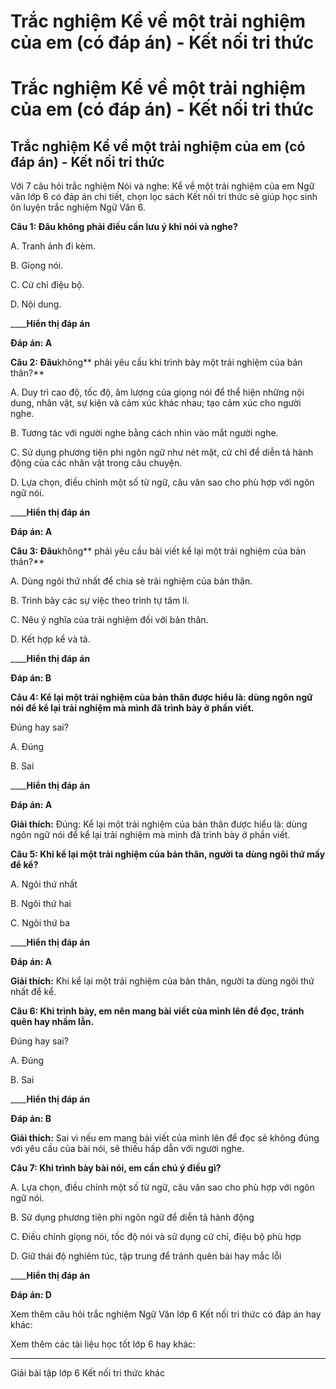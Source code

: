 # Trắc nghiệm Kể về một trải nghiệm của em (có đáp án) - Kết nối tri thức

# Trắc nghiệm Kể về một trải nghiệm của em (có đáp án) - Kết nối tri thức

## Trắc nghiệm Kể về một trải nghiệm của em (có đáp án) - Kết nối tri thức

Với 7 câu hỏi trắc nghiệm Nói và nghe: Kể về một trải nghiệm của em Ngữ văn lớp 6 có đáp án chi tiết, chọn lọc sách Kết nối tri thức sẽ giúp học sinh ôn luyện trắc nghiệm Ngữ Văn 6.

**Câu 1: Đâu không phải điều cần lưu ý khi nói và nghe?**

A. Tranh ảnh đi kèm.

B. Giọng nói.

C. Cử chỉ điệu bộ.

D. Nội dung.

____**Hiển thị đáp án**

**Đáp án: A**

**Câu 2: Đâu**không** phải yêu cầu khi trình bày một trải nghiệm của bản thân?**

A. Duy trì cao độ, tốc độ, âm lượng của giọng nói để thể hiện những nội dung, nhân vật, sự kiện và cảm xúc khác nhau; tạo cảm xúc cho người nghe.

B. Tương tác với người nghe bằng cách nhìn vào mắt người nghe.

C. Sử dụng phương tiện phi ngôn ngữ như nét mặt, cử chỉ để diễn tả hành động của các nhân vật trong câu chuyện.

D. Lựa chọn, điều chỉnh một số từ ngữ, câu văn sao cho phù hợp với ngôn ngữ nói.

____**Hiển thị đáp án**

**Đáp án: A**

**Câu 3: Đâu**không** phải yêu cầu bài viết kể lại một trải nghiệm của bản thân?**

A. Dùng ngôi thứ nhất để chia sẻ trải nghiệm của bản thân.

B. Trình bày các sự việc theo trình tự tâm lí.

C. Nêu ý nghĩa của trải nghiệm đối với bản thân.

D. Kết hợp kể và tả.

____**Hiển thị đáp án**

**Đáp án: B**

**Câu 4: Kể lại một trải nghiệm của bản thân được hiểu là: dùng ngôn ngữ nói để kể lại trải nghiệm mà mình đã trình bày ở phần viết.**

Đúng hay sai?

A. Đúng

B. Sai

____**Hiển thị đáp án**

**Đáp án: A**

**Giải thích:** Đúng: Kể lại một trải nghiệm của bản thân được hiểu là: dùng ngôn ngữ nói để kể lại trải nghiệm mà mình đã trình bày ở phần viết.

**Câu 5: Khi kể lại một trải nghiệm của bản thân, người ta dùng ngôi thứ mấy để kể?**

A. Ngôi thứ nhất

B. Ngôi thứ hai

C. Ngôi thứ ba

____**Hiển thị đáp án**

**Đáp án: A**

**Giải thích:** Khi kể lại một trải nghiệm của bản thân, người ta dùng ngôi thứ nhất để kể.

**Câu 6: Khi trình bày, em nên mang bài viết của mình lên để đọc, tránh quên hay nhầm lẫn.**

Đúng hay sai?

A. Đúng

B. Sai

____**Hiển thị đáp án**

**Đáp án: B**

**Giải thích:** Sai vì nếu em mang bài viết của mình lên để đọc sẽ không đúng với yêu cầu của bài nói, sẽ thiếu hấp dẫn với người nghe.

**Câu 7: Khi trình bày bài nói, em cần chú ý điều gì?**

A. Lựa chọn, điều chỉnh một số từ ngữ, câu văn sao cho phù hợp với ngôn ngữ nói.

B. Sử dụng phương tiện phi ngôn ngữ để diễn tả hành động

C. Điều chỉnh giọng nói, tốc độ nói và sử dụng cử chỉ, điệu bộ phù hợp

D. Giữ thái độ nghiêm túc, tập trung để tránh quên bài hay mắc lỗi

____**Hiển thị đáp án**

**Đáp án: D**

Xem thêm câu hỏi trắc nghiệm Ngữ Văn lớp 6 Kết nối tri thức có đáp án hay khác:

Xem thêm các tài liệu học tốt lớp 6 hay khác:

* * *

Giải bài tập lớp 6 Kết nối tri thức khác
